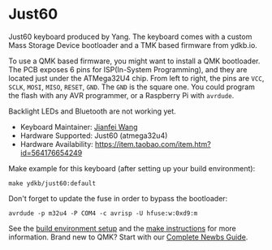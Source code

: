 # Just60

Just60 keyboard produced by Yang. The keyboard comes with a custom Mass Storage Device bootloader and a TMK based firmware from ydkb.io.

To use a QMK based firmware, you might want to install a QMK bootloader. The PCB exposes 6 pins for ISP(In-System Programming), and they are located just under the ATMega32U4 chip. From left to right, the pins are `VCC`, `SCLK`, `MOSI`, `MISO`, `RESET`, `GND`. The `GND` is the square one. You could program the flash with any AVR programmer, or a Raspberry Pi with `avrdude`.

Backlight LEDs and Bluetooth are not working yet.

* Keyboard Maintainer: [Jianfei Wang](https://github.com/thinxer)
* Hardware Supported: Just60 (atmega32u4)
* Hardware Availability: https://item.taobao.com/item.htm?id=564176654249

Make example for this keyboard (after setting up your build environment):

    make ydkb/just60:default

Don't forget to update the fuse in order to bypass the bootloader:

    avrdude -p m32u4 -P COM4 -c avrisp -U hfuse:w:0xd9:m

See the [build environment setup](https://docs.qmk.fm/#/getting_started_build_tools) and the [make instructions](https://docs.qmk.fm/#/getting_started_make_guide) for more information. Brand new to QMK? Start with our [Complete Newbs Guide](https://docs.qmk.fm/#/newbs).
